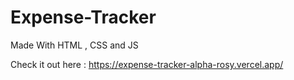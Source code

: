 ﻿# Expense-Tracker

Made With HTML , CSS and JS 

Check it out here : https://expense-tracker-alpha-rosy.vercel.app/



